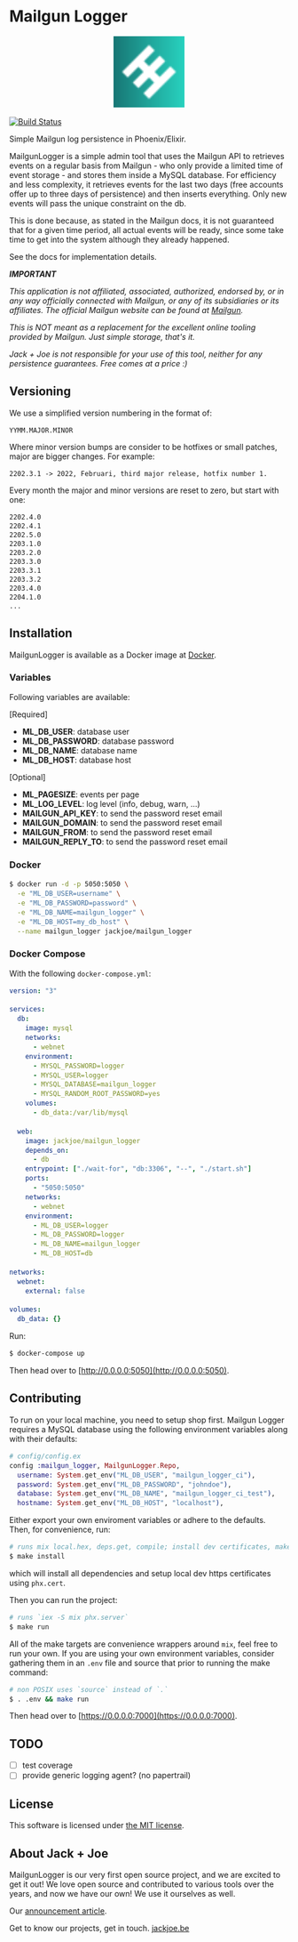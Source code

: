 # Mailgun Logger

<div align="center" width="100%">
  <img src="./public/logo.svg" width="128" alt="" />
</div>

[![Build Status](https://app.travis-ci.com/jackjoe/mailgun_logger.svg?branch=master)](https://app.travis-ci.com/jackjoe/mailgun_logger)

Simple Mailgun log persistence in Phoenix/Elixir.

MailgunLogger is a simple admin tool that uses the Mailgun API to retrieves events on a regular basis from Mailgun - who only provide a limited time of event storage - and stores them inside a MySQL database.
For efficiency and less complexity, it retrieves events for the last two days (free accounts offer up to three days of persistence) and then inserts everything. Only new events will pass the unique constraint on the db.

This is done because, as stated in the Mailgun docs, it is not guaranteed that for a given time period, all actual events will be ready, since some take time to get into the system although they already happened.

See the docs for implementation details.

_**IMPORTANT**_

_This application is not affiliated, associated, authorized, endorsed by, or in any way officially connected with Mailgun, or any of its subsidiaries or its affiliates. The official Mailgun website can be found at [Mailgun](https://mailgun.com)._

_This is NOT meant as a replacement for the excellent online tooling provided by Mailgun. Just simple storage, that's it._

_Jack + Joe is not responsible for your use of this tool, neither for any persistence guarantees. Free comes at a price :)_

## Versioning

We use a simplified version numbering in the format of:

```
YYMM.MAJOR.MINOR
```

Where minor version bumps are consider to be hotfixes or small patches, major are bigger changes. For example:

```
2202.3.1 -> 2022, Februari, third major release, hotfix number 1.
```

Every month the major and minor versions are reset to zero, but start with one:

```
2202.4.0
2202.4.1
2202.5.0
2203.1.0
2203.2.0
2203.3.0
2203.3.1
2203.3.2
2203.4.0
2204.1.0
...
```

## Installation

MailgunLogger is available as a Docker image at [Docker](https://hub.docker.com/r/jackjoe/mailgun_logger).

### Variables

Following variables are available:

[Required]

- **ML_DB_USER**: database user
- **ML_DB_PASSWORD**: database password
- **ML_DB_NAME**: database name
- **ML_DB_HOST**: database host

[Optional]

- **ML_PAGESIZE**: events per page
- **ML_LOG_LEVEL**: log level (info, debug, warn, ...)
- **MAILGUN_API_KEY**: to send the password reset email
- **MAILGUN_DOMAIN**: to send the password reset email
- **MAILGUN_FROM**: to send the password reset email
- **MAILGUN_REPLY_TO**: to send the password reset email

### Docker

```bash
$ docker run -d -p 5050:5050 \
  -e "ML_DB_USER=username" \
  -e "ML_DB_PASSWORD=password" \
  -e "ML_DB_NAME=mailgun_logger" \
  -e "ML_DB_HOST=my_db_host" \
  --name mailgun_logger jackjoe/mailgun_logger
```

### Docker Compose

With the following `docker-compose.yml`:

```yml
version: "3"

services:
  db:
    image: mysql
    networks:
      - webnet
    environment:
      - MYSQL_PASSWORD=logger
      - MYSQL_USER=logger
      - MYSQL_DATABASE=mailgun_logger
      - MYSQL_RANDOM_ROOT_PASSWORD=yes
    volumes:
      - db_data:/var/lib/mysql

  web:
    image: jackjoe/mailgun_logger
    depends_on:
      - db
    entrypoint: ["./wait-for", "db:3306", "--", "./start.sh"]
    ports:
      - "5050:5050"
    networks:
      - webnet
    environment:
      - ML_DB_USER=logger
      - ML_DB_PASSWORD=logger
      - ML_DB_NAME=mailgun_logger
      - ML_DB_HOST=db

networks:
  webnet:
    external: false

volumes:
  db_data: {}
```

Run:

```bash
$ docker-compose up
```

Then head over to [http://0.0.0.0:5050](http://0.0.0.0:5050).

## Contributing

To run on your local machine, you need to setup shop first.
Mailgun Logger requires a MySQL database using the following environment variables along with their defaults:

```elixir
# config/config.ex
config :mailgun_logger, MailgunLogger.Repo,
  username: System.get_env("ML_DB_USER", "mailgun_logger_ci"),
  password: System.get_env("ML_DB_PASSWORD", "johndoe"),
  database: System.get_env("ML_DB_NAME", "mailgun_logger_ci_test"),
  hostname: System.get_env("ML_DB_HOST", "localhost"),
```

Either export your own enviroment variables or adhere to the defaults. Then, for convenience, run:

```bash
# runs mix local.hex, deps.get, compile; install dev certificates, make run (see below)
$ make install
```

which will install all dependencies and setup local dev https certificates using `phx.cert`.

Then you can run the project:

```bash
# runs `iex -S mix phx.server`
$ make run
```

All of the make targets are convenience wrappers around `mix`, feel free to run your own. If you are using your own environment variables, consider gathering them in an `.env` file and source that prior to running the make command:

```bash
# non POSIX uses `source` instead of `.`
$ . .env && make run
```

Then head over to [https://0.0.0.0:7000](https://0.0.0.0:7000).

## TODO

- [ ] test coverage
- [ ] provide generic logging agent? (no papertrail)

## License

This software is licensed under [the MIT license](LICENSE).

## About Jack + Joe

MailgunLogger is our very first open source project, and we are excited to get it out! We love open source and contributed to various tools over the years, and now we have our own! We use it ourselves as well.

Our [announcement article](https://jackjoe.be/articles/mailgun-logger).

Get to know our projects, get in touch. [jackjoe.be](https://jackjoe.be)
